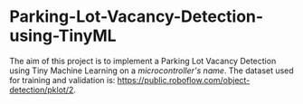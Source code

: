 # Parking-Lot-Vacancy-Detection-using-TinyML

The aim of this project is to implement a Parking Lot Vacancy Detection using Tiny Machine Learning on a *microcontroller's name*. 
The dataset used for training and validation is: https://public.roboflow.com/object-detection/pklot/2.
